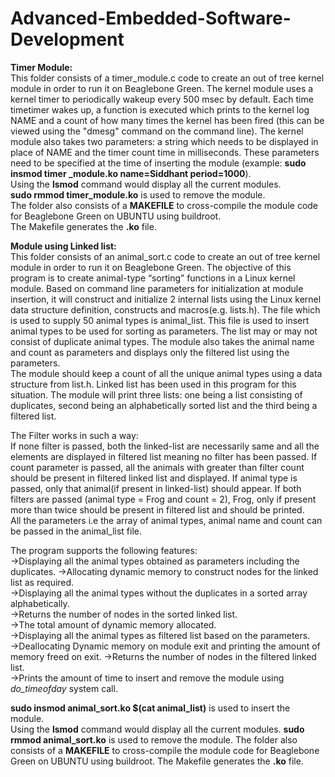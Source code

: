 # Advanced-Embedded-Software-Development

**Timer Module:**  
This folder consists of a timer_module.c code to create an out of tree kernel module in order to run it on Beaglebone Green. The kernel module uses a kernel timer to periodically wakeup every 500 msec by default. Each time timetimer wakes up, a function is executed which prints to the kernel log NAME and a count of how many times the kernel has been fired (this can be viewed using the "dmesg" command on the command line). 
The kernel module also takes two parameters: a string which needs to be displayed in place of NAME and the timer count time in milliseconds. These parameters need to be specified at the time of inserting the module (example: **sudo insmod timer _module.ko name=Siddhant period=1000**).   
Using the **lsmod** command would display all the current modules.   
**sudo rmmod timer_module.ko** is used to remove the module.    
The folder also consists of a **MAKEFILE** to cross-compile the module code for Beaglebone Green on UBUNTU using buildroot.    
The Makefile generates the **.ko** file.


**Module using Linked list:**   
This folder consists of an animal_sort.c code to create an out of tree kernel module in order to run it on Beaglebone Green. The objective of this program is to create animal-type “sorting” functions in a Linux kernel module. Based on command line parameters for initialization at module insertion, it will construct and initialize 2 internal lists using the Linux kernel data structure definition, constructs and macros(e.g. lists.h). The file which is used to supply 50 animal types is animal_list. This file is used to insert animal types to be used for sorting as parameters. The list may or may not consist of duplicate animal types. The module also takes the animal name and count as parameters and displays only the filtered list using the parameters.   
The module should keep a count of all the unique animal types using a data structure from list.h. Linked list has been used in this program for this situation. The module will print three lists: one being a list consisting of duplicates, second being an alphabetically sorted list and the third being a filtered list.
 
The Filter works in such a way:  
If none filter is passed, both the linked-list are necessarily same and all the elements are displayed in filtered list meaning no filter has been passed. If count parameter is passed, all the animals with greater than filter count should be present in filtered linked list and displayed. If animal type is passed, only that animal(if present in linked-list) should appear. If both filters are passed (animal type = Frog and count = 2), Frog, only if present more than twice should be present in filtered list and should be printed.  
All the parameters i.e the array of animal types, animal name and count can be passed in the animal_list file.  

The program supports the following features:    
->Displaying all the animal types obtained as parameters including the duplicates. 
->Allocating dynamic memory to construct nodes for the linked list as required.  
->Displaying all the animal types without the duplicates in a sorted array alphabetically.  
->Returns the number of nodes in the sorted linked list.     
->The total amount of dynamic memory allocated.  
->Displaying all the animal types as filtered list based on the parameters.  
->Deallocating Dynamic memory on module exit and printing the amount of memory freed on exit.
->Returns the number of nodes in the filtered linked list.  
->Prints the amount of time to insert and remove the module using *do_timeofday* system call.   
  
**sudo insmod animal_sort.ko $(cat animal_list)** is used to insert the module.    
Using the **lsmod** command would display all the current modules. 
**sudo rmmod animal_sort.ko** is used to remove the module. 
The folder also consists of a **MAKEFILE** to cross-compile the module code for Beaglebone Green on UBUNTU using buildroot. The Makefile generates the **.ko** file.

